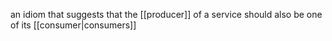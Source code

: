 an idiom that suggests that the [[producer]] of a service should also be one of its [[consumer|consumers]]
